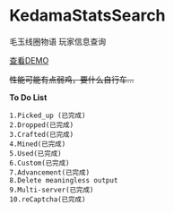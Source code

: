 # KedamaStatsSearch
毛玉线圈物语 玩家信息查询

[查看DEMO](https://labs.blingwang.cn/kedama)

~~性能可能有点弱鸡，要什么自行车...~~

**To Do List**
```
1.Picked_up (已完成)
2.Dropped(已完成)
3.Crafted(已完成)
4.Mined(已完成)
5.Used(已完成)
6.Custom(已完成)
7.Advancement(已完成)
8.Delete meaningless output
9.Multi-server(已完成)
10.reCaptcha(已完成)
```
